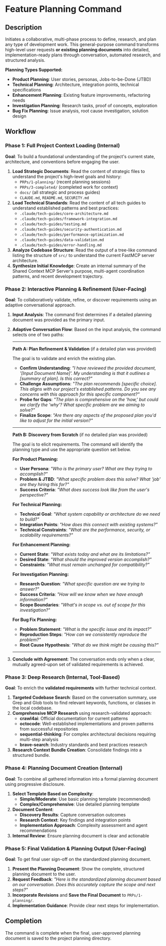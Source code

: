# Feature Planning Command

## Description

Initiates a collaborative, multi-phase process to define, research, and plan any type of development work. This general-purpose command transforms high-level user requests **or existing planning documents** into detailed, implementation-ready plans through conversation, automated research, and structured analysis.

**Planning Types Supported:**
- **Product Planning**: User stories, personas, Jobs-to-be-Done (JTBD)
- **Technical Planning**: Architecture, integration points, technical specifications
- **Enhancement Planning**: Existing feature improvements, refactoring needs
- **Investigation Planning**: Research tasks, proof of concepts, exploration
- **Bug Fix Planning**: Issue analysis, root cause investigation, solution design

## Workflow

### Phase 1: Full Project Context Loading (Internal)

**Goal**: To build a foundational understanding of the project's current state, architecture, and conventions before engaging the user.

1.  **Load Strategic Documents**: Read the content of strategic files to understand the project's high-level goals and history:
    -   `PRPs/1-planning/` (recent planning sessions)
    -   `PRPs/3-completed/` (completed work for context)
    -   `docs/` (all strategic and process guides)
    -   `CLAUDE.md`, `README.md`, `SECURITY.md`
2.  **Load Technical Standards**: Read the content of all tech guides to understand established patterns and best practices:
    -   `.claude/tech-guides/core-architecture.md`
    -   `.claude/tech-guides/framework-integration.md`
    -   `.claude/tech-guides/testing.md`
    -   `.claude/tech-guides/security-authentication.md`
    -   `.claude/tech-guides/performance-optimization.md`
    -   `.claude/tech-guides/data-validation.md`
    -   `.claude/tech-guides/error-handling.md`
3.  **Analyze Codebase Structure**: Read the output of a tree-like command listing the structure of `src/` to understand the current FastMCP server architecture.
4.  **Synthesize Initial Knowledge**: Create an internal summary of the Shared Context MCP Server's purpose, multi-agent coordination patterns, and recent development trajectory.

### Phase 2: Interactive Planning & Refinement (User-Facing)

**Goal**: To collaboratively validate, refine, or discover requirements using an adaptive conversational approach.

1.  **Input Analysis**: The command first determines if a detailed planning document was provided as the primary input.

2.  **Adaptive Conversation Flow**: Based on the input analysis, the command selects one of two paths:

    ---
    **Path A: Plan Refinement & Validation** (if a detailed plan was provided)

    The goal is to validate and enrich the existing plan.
    - **Confirm Understanding**: *"I have reviewed the provided document, '[Input Document Name]'. My understanding is that it outlines a [summary of plan]. Is this correct?"*
    - **Challenge Assumptions**: *"The plan recommends [specific choice]. This aligns with our project's established patterns. Do you see any concerns with this approach for this specific component?"*
    - **Probe for Gaps**: *"The plan is comprehensive on the 'how,' but could we clarify the 'why'? What specific problem are we aiming to solve?"*
    - **Finalize Scope**: *"Are there any aspects of the proposed plan you'd like to adjust for the initial version?"*

    ---
    **Path B: Discovery from Scratch** (if no detailed plan was provided)

    The goal is to elicit requirements. The command will identify the planning type and use the appropriate question set below.

    **For Product Planning:**
    -   **User Persona**: *"Who is the primary user? What are they trying to accomplish?"*
    -   **Problem & JTBD**: *"What specific problem does this solve? What 'job' are they hiring this for?"*
    -   **Success Criteria**: *"What does success look like from the user's perspective?"*

    **For Technical Planning:**
    -   **Technical Goal**: *"What system capability or architecture do we need to build?"*
    -   **Integration Points**: *"How does this connect with existing systems?"*
    -   **Technical Constraints**: *"What are the performance, security, or scalability requirements?"*

    **For Enhancement Planning:**
    -   **Current State**: *"What exists today and what are its limitations?"*
    -   **Desired State**: *"What should the improved version accomplish?"*
    -   **Constraints**: *"What must remain unchanged for compatibility?"*

    **For Investigation Planning:**
    -   **Research Question**: *"What specific question are we trying to answer?"*
    -   **Success Criteria**: *"How will we know when we have enough information?"*
    -   **Scope Boundaries**: *"What's in scope vs. out of scope for this investigation?"*

    **For Bug Fix Planning:**
    -   **Problem Statement**: *"What is the specific issue and its impact?"*
    -   **Reproduction Steps**: *"How can we consistently reproduce the problem?"*
    -   **Root Cause Hypothesis**: *"What do we think might be causing this?"*
    ---

3.  **Conclude with Agreement**: The conversation ends only when a clear, mutually agreed-upon set of validated requirements is achieved.

### Phase 3: Deep Research (Internal, Tool-Based)

**Goal**: To enrich the **validated requirements** with further technical context.

1.  **Targeted Codebase Search**: Based on the conversation summary, use Grep and Glob tools to find relevant keywords, functions, or classes in the local codebase.
2.  **Comprehensive MCP Research** using research-validated approach:
    -   **crawl4ai**: Official documentation for current patterns
    -   **octocode**: Well-established implementations and proven patterns from successful repositories
    -   **sequential-thinking**: For complex architectural decisions requiring multi-step analysis
    -   **brave-search**: Industry standards and best practices research
3.  **Research Context Bundle Creation**: Consolidate findings into a structured bundle.

### Phase 4: Planning Document Creation (Internal)

**Goal**: To combine all gathered information into a formal planning document using progressive disclosure.

1.  **Select Template Based on Complexity**:
    -   **Simple/Moderate**: Use basic planning template (recommended)
    -   **Complex/Comprehensive**: Use detailed planning template
2.  **Document Content**:
    -   **Discovery Results**: Capture conversation outcomes
    -   **Research Context**: Key findings and integration points
    -   **Implementation Approach**: Complexity assessment and agent recommendations
3.  **Internal Review**: Ensure planning document is clear and actionable

### Phase 5: Final Validation & Planning Output (User-Facing)

**Goal**: To get final user sign-off on the standardized planning document.

1.  **Present the Planning Document**: Show the complete, structured planning document to the user.
2.  **Request Feedback**: *"Here is the standardized planning document based on our conversation. Does this accurately capture the scope and next steps?"*
3.  **Incorporate Revisions** and **Save the Final Document** to `PRPs/1-planning/`.
4.  **Implementation Guidance**: Provide clear next steps for implementation.

## Completion

The command is complete when the final, user-approved planning document is saved to the project planning directory.
